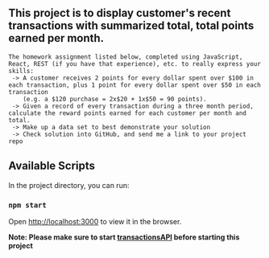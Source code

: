 ## This project is to display customer's recent transactions with summarized total, total points earned per month.

```
The homework assignment listed below, completed using JavaScript, React, REST (if you have that experience), etc. to really express your skills:
 -> A customer receives 2 points for every dollar spent over $100 in each transaction, plus 1 point for every dollar spent over $50 in each transaction 
    (e.g. a $120 purchase = 2x$20 + 1x$50 = 90 points).
 -> Given a record of every transaction during a three month period, calculate the reward points earned for each customer per month and total.
 -> Make up a data set to best demonstrate your solution
 -> Check solution into GitHub, and send me a link to your project repo
```

## Available Scripts

In the project directory, you can run:

### `npm start`

Open [http://localhost:3000](http://localhost:3000) to view it in the browser.

**Note: Please make sure to start [transactionsAPI](https://github.com/swathiraj815/transactionsAPI) before starting this project**
